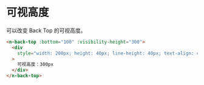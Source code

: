 # 可视高度

可以改变 Back Top 的可视高度。

```html
<n-back-top :bottom="100" :visibility-height="300">
  <div
    style="width: 200px; height: 40px; line-height: 40px; text-align: center; font-size: 14px;"
  >
    可视高度：300px
  </div>
</n-back-top>
```

